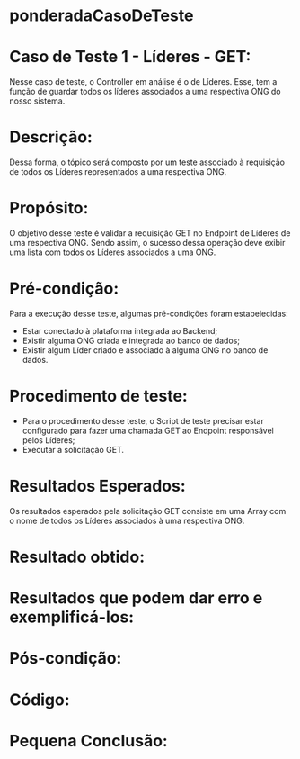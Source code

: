 # ponderadaCasoDeTeste

# Caso de Teste 1 - Líderes - GET:
Nesse caso de teste, o Controller em análise é o de Líderes. Esse, tem a função de guardar todos os líderes associados a uma respectiva ONG do nosso sistema.
# Descrição:
Dessa forma, o tópico será composto por um teste associado à requisição de todos os Líderes representados a uma respectiva ONG.
# Propósito:
O objetivo desse teste é validar a requisição GET no Endpoint de Líderes de uma respectiva ONG. Sendo assim, o sucesso dessa operação deve exibir uma lista com todos os Líderes associados a uma ONG.
# Pré-condição:
Para a execução desse teste, algumas pré-condições foram estabelecidas:
- Estar conectado à plataforma integrada ao Backend;
- Existir alguma ONG criada e integrada ao banco de dados;
- Existir algum Líder criado e associado à alguma ONG no banco de dados.
# Procedimento de teste:
- Para o procedimento desse teste, o Script de teste precisar estar configurado para fazer uma chamada GET ao Endpoint responsável pelos Líderes;
- Executar a solicitação GET.
# Resultados Esperados:
Os resultados esperados pela solicitação GET consiste em uma Array com o nome de todos os Líderes associados à uma respectiva ONG.
# Resultado obtido:
# Resultados que podem dar erro e exemplificá-los:
# Pós-condição:
# Código:
# Pequena Conclusão:
